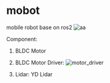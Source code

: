 # mobot
mobile robot base on ros2
![aa](https://github.com/hishambaharom/mobot/assets/113874406/286f2bd4-8c0f-4a52-9224-5e38153b8b48)

Component:
1) BLDC Motor
2) BLDC Motor Driver:
![motor_driver](https://github.com/hishambaharom/mobot/assets/113874406/4a5874f9-b789-4892-b6f6-b08a030594c6)


4) Lidar: YD Lidar 


